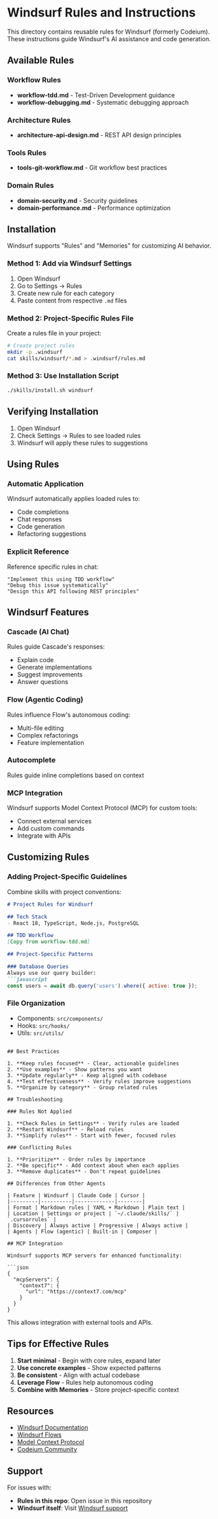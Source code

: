# Windsurf Rules and Instructions

This directory contains reusable rules for Windsurf (formerly Codeium). These instructions guide Windsurf's AI assistance and code generation.

## Available Rules

### Workflow Rules
- **workflow-tdd.md** - Test-Driven Development guidance
- **workflow-debugging.md** - Systematic debugging approach

### Architecture Rules
- **architecture-api-design.md** - REST API design principles

### Tools Rules
- **tools-git-workflow.md** - Git workflow best practices

### Domain Rules
- **domain-security.md** - Security guidelines
- **domain-performance.md** - Performance optimization

## Installation

Windsurf supports "Rules" and "Memories" for customizing AI behavior.

### Method 1: Add via Windsurf Settings

1. Open Windsurf
2. Go to Settings → Rules
3. Create new rule for each category
4. Paste content from respective `.md` files

### Method 2: Project-Specific Rules File

Create a rules file in your project:

```bash
# Create project rules
mkdir -p .windsurf
cat skills/windsurf/*.md > .windsurf/rules.md
```

### Method 3: Use Installation Script

```bash
./skills/install.sh windsurf
```

## Verifying Installation

1. Open Windsurf
2. Check Settings → Rules to see loaded rules
3. Windsurf will apply these rules to suggestions

## Using Rules

### Automatic Application

Windsurf automatically applies loaded rules to:
- Code completions
- Chat responses
- Code generation
- Refactoring suggestions

### Explicit Reference

Reference specific rules in chat:

```
"Implement this using TDD workflow"
"Debug this issue systematically"
"Design this API following REST principles"
```

## Windsurf Features

### Cascade (AI Chat)

Rules guide Cascade's responses:
- Explain code
- Generate implementations
- Suggest improvements
- Answer questions

### Flow (Agentic Coding)

Rules influence Flow's autonomous coding:
- Multi-file editing
- Complex refactorings
- Feature implementation

### Autocomplete

Rules guide inline completions based on context

### MCP Integration

Windsurf supports Model Context Protocol (MCP) for custom tools:
- Connect external services
- Add custom commands
- Integrate with APIs

## Customizing Rules

### Adding Project-Specific Guidelines

Combine skills with project conventions:

```markdown
# Project Rules for Windsurf

## Tech Stack
- React 18, TypeScript, Node.js, PostgreSQL

## TDD Workflow
[Copy from workflow-tdd.md]

## Project-Specific Patterns

### Database Queries
Always use our query builder:
```javascript
const users = await db.query('users').where({ active: true });
```

### File Organization
- Components: `src/components/`
- Hooks: `src/hooks/`
- Utils: `src/utils/`
```

## Best Practices

1. **Keep rules focused** - Clear, actionable guidelines
2. **Use examples** - Show patterns you want
3. **Update regularly** - Keep aligned with codebase
4. **Test effectiveness** - Verify rules improve suggestions
5. **Organize by category** - Group related rules

## Troubleshooting

### Rules Not Applied

1. **Check Rules in Settings** - Verify rules are loaded
2. **Restart Windsurf** - Reload rules
3. **Simplify rules** - Start with fewer, focused rules

### Conflicting Rules

1. **Prioritize** - Order rules by importance
2. **Be specific** - Add context about when each applies
3. **Remove duplicates** - Don't repeat guidelines

## Differences from Other Agents

| Feature | Windsurf | Claude Code | Cursor |
|---------|----------|-------------|--------|
| Format | Markdown rules | YAML + Markdown | Plain text |
| Location | Settings or project | `~/.claude/skills/` | `.cursorrules` |
| Discovery | Always active | Progressive | Always active |
| Agents | Flow (agentic) | Built-in | Composer |

## MCP Integration

Windsurf supports MCP servers for enhanced functionality:

```json
{
  "mcpServers": {
    "context7": {
      "url": "https://context7.com/mcp"
    }
  }
}
```

This allows integration with external tools and APIs.

## Tips for Effective Rules

1. **Start minimal** - Begin with core rules, expand later
2. **Use concrete examples** - Show expected patterns
3. **Be consistent** - Align with actual codebase
4. **Leverage Flow** - Rules help autonomous coding
5. **Combine with Memories** - Store project-specific context

## Resources

- [Windsurf Documentation](https://docs.windsurf.com/)
- [Windsurf Flows](https://windsurf.com/flows)
- [Model Context Protocol](https://modelcontextprotocol.io/)
- [Codeium Community](https://discord.gg/codeium)

## Support

For issues with:
- **Rules in this repo**: Open issue in this repository
- **Windsurf itself**: Visit [Windsurf support](https://codeium.com/support)
